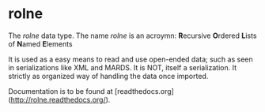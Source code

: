 rolne
=====

The *rolne* data type. The name *rolne* is an acroymn: **R**ecursive **O**rdered **L**ists of **N**amed **E**lements

It is used as a easy means to read and use open-ended data; such as seen in serializations like XML and MARDS. It is NOT, itself a serialization. It strictly as organized way of handling the data once imported.

Documentation is to be found at [readthedocs.org] (http://rolne.readthedocs.org/).
